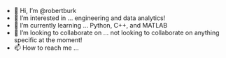 - 👋 Hi, I’m @robertburk
- 👀 I’m interested in ... engineering and data analytics!
- 🌱 I’m currently learning ... Python, C++, and MATLAB
- 💞️ I’m looking to collaborate on ... not looking to collaborate on anything specific at the moment!
- 📫 How to reach me ...

<!---
robertburk/robertburk is a ✨ special ✨ repository because its `README.md` (this file) appears on your GitHub profile.
You can click the Preview link to take a look at your changes.
--->
